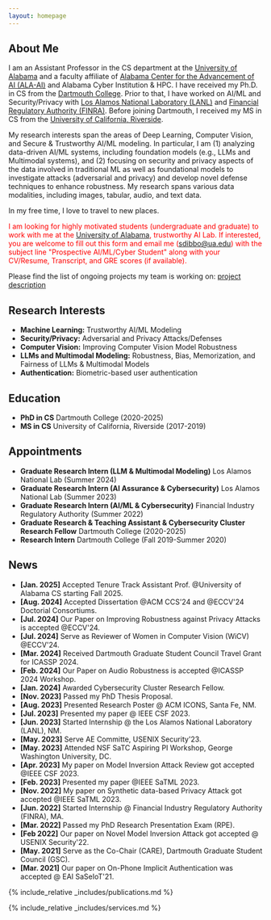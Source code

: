 ```yaml
---
layout: homepage
---
```


## About Me

I am an Assistant Professor in the CS department at the <a href="https://eng.ua.edu/departments/computer-science/">University of Alabama</a> and a faculty affiliate of  <a href="https://ai.eng.ua.edu/"> Alabama Center for the Advancement of AI
(ALA-AI)</a> and Alabama Cyber Institution & HPC. I have received my Ph.D. in CS from the <a href="https://web.cs.dartmouth.edu/">Dartmouth College</a>. Prior to that, I have worked on AI/ML and Security/Privacy with <a href="https://lanl.gov/">Los Alamos National Laboratory (LANL)</a> and <a href="https://www.finra.org/">Financial Regulatory Authority (FINRA)</a>. Before joining Dartmouth, I received my MS in CS from the <a href="https://www1.cs.ucr.edu/">University of California, Riverside</a>. 

My research interests span the areas of Deep Learning, Computer Vision, and Secure & Trustworthy AI/ML modeling.  In particular, I am (1) analyzing data-driven AI/ML systems, including foundation models  (e.g., LLMs and Multimodal systems), and (2) focusing on security and privacy aspects of the data involved in traditional ML as well as foundational models to investigate attacks (adversarial and privacy) and develop novel defense techniques to enhance robustness. My research spans various data modalities, including images, tabular, audio, and text data.



In my free time, I love to travel to new places.

<p style="color:red">I am looking for highly motivated students (undergraduate and graduate) to work with me at the <a href="https://www.ua.edu/">University of Alabama</a>, trustworthy AI Lab. If interested, you are welcome to fill out this form and email me (<a href="sdibbo@ua.edu">sdibbo@ua.edu</a>) with the subject line "Prospective AI/ML/Cyber Student" along with your CV/Resume, Transcript, and GRE scores (if available). </p>

Please find the list of ongoing projects my team is working on: <a href="https://github.com/SayantonDibbo/SayantonDibbo.github.io/blob/main/assets/files/TrustAI-Projects.pdf">project description</a>





## Research Interests

- **Machine Learning:** Trustworthy AI/ML Modeling
- **Security/Privacy:** Adversarial and Privacy Attacks/Defenses
- **Computer Vision:** Improving Computer Vision Model Robustness
- **LLMs and Multimodal Modeling:** Robustness, Bias, Memorization, and Fairness of LLMs & Multimodal Models
- **Authentication:** Biometric-based user authentication

## Education
- **PhD in CS** Dartmouth College (2020-2025)
- **MS in CS** University of California, Riverside (2017-2019)

## Appointments
- **Graduate Research Intern (LLM & Multimodal Modeling)** Los Alamos National Lab (Summer 2024)
- **Graduate Research Intern (AI Assurance & Cybersecurity)** Los Alamos National Lab (Summer 2023)
- **Graduate Research Intern (AI/ML & Cybersecurity)** Financial Industry Regulatory Authority (Summer 2022)
- **Graduate Research & Teaching Assistant & Cybersecurity Cluster Research Fellow** Dartmouth College (2020-2025)
- **Research Intern** Dartmouth College (Fall 2019-Summer 2020)

## News

- **[Jan. 2025]** Accepted Tenure Track Assistant Prof. @University of Alabama CS starting Fall 2025.
- **[Aug. 2024]** Accepted Dissertation @ACM CCS'24 and @ECCV'24 Doctorial Consortiums.
- **[Jul. 2024]** Our Paper on Improving Robustness against Privacy Attacks is accepted @ECCV'24.
- **[Jul. 2024]** Serve as Reviewer of Women in Computer Vision (WiCV) @ECCV'24.
- **[Mar. 2024]** Received Dartmouth Graduate Student Council Travel Grant for ICASSP 2024.
- **[Feb. 2024]** Our Paper on Audio Robustness is accepted @ICASSP 2024 Workshop.
- **[Jan. 2024]** Awarded Cybersecurity Cluster Research Fellow.
- **[Nov. 2023]** Passed my PhD Thesis Proposal.
- **[Aug. 2023]** Presented Research Poster @ ACM ICONS, Santa Fe, NM.
- **[Jul. 2023]** Presented my paper @ IEEE CSF 2023.
- **[Jun. 2023]** Started Internship @ the Los Alamos National Laboratory (LANL), NM.
- **[May. 2023]** Serve AE Committe, USENIX Security'23.
- **[May. 2023]** Attended NSF SaTC Aspiring PI Workshop, George Washington University, DC.
- **[Apr. 2023]** My paper on Model Inversion Attack Review got accepted @IEEE CSF 2023.
- **[Feb. 2023]** Presented my paper @IEEE SaTML 2023.
- **[Nov. 2022]** My paper on Synthetic data-based Privacy Attack got accepted @IEEE SaTML 2023.
- **[Jun. 2022]** Started Internship @ Financial Industry Regulatory Authority (FINRA), MA.
- **[Mar. 2022]** Passed my PhD Research Presentation Exam (RPE).
- **[Feb 2022]** Our paper on Novel Model Inversion Attack got accepted @ USENIX Security'22.
- **[May. 2021]** Serve as the Co-Chair (CARE), Dartmouth Graduate Student Council (GSC).
- **[Mar. 2021]** Our paper on On-Phone Implicit Authentication was accepted @ EAI SaSeIoT'21.


{% include_relative _includes/publications.md %}

{% include_relative _includes/services.md %}
